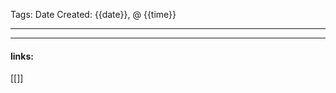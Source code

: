 
Tags: 
Date Created:  {{date}}, @ {{time}}

------------------------------------------










---------------------
#### links:
[[]]
[]()